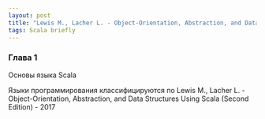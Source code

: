 ```yaml
---
layout: post
title: "Lewis M., Lacher L. - Object-Orientation, Abstraction, and Data Structures Using Scala - 2017"
tags: Scala briefly
---
```


### Глава 1
Основы языка Scala

Языки программирования классифицируются по 
Lewis M., Lacher L. - Object-Orientation, Abstraction, and Data Structures Using Scala (Second Edition) - 2017